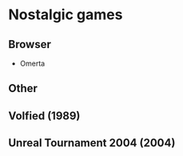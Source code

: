 # Nostalgic games

## Browser

- Omerta

## Other

## Volfied (1989)

## Unreal Tournament 2004 (2004)